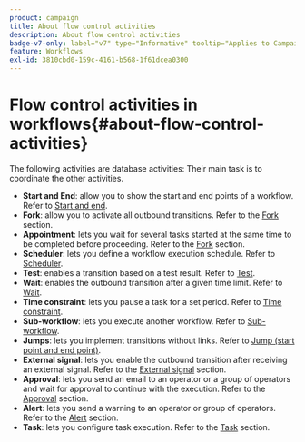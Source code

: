```yaml
---
product: campaign
title: About flow control activities
description: About flow control activities
badge-v7-only: label="v7" type="Informative" tooltip="Applies to Campaign Classic v7 only"
feature: Workflows
exl-id: 3810cbd0-159c-4161-b568-1f61dcea0300
---
```

# Flow control activities in workflows{#about-flow-control-activities}



The following activities are database activities: Their main task is to coordinate the other activities.

* **Start and End**: allow you to show the start and end points of a workflow. Refer to [Start and end](start-and-end.md).
* **Fork**: allow you to activate all outbound transitions. Refer to the [Fork](fork.md) section.
* **Appointment**: lets you wait for several tasks started at the same time to be completed before proceeding. Refer to the [Fork](fork.md) section.
* **Scheduler**: lets you define a workflow execution schedule. Refer to [Scheduler](scheduler.md).
* **Test**: enables a transition based on a test result. Refer to [Test](test.md).
* **Wait**: enables the outbound transition after a given time limit. Refer to [Wait](wait.md).
* **Time constraint**: lets you pause a task for a set period. Refer to [Time constraint](time-constraint.md).
* **Sub-workflow**: lets you execute another workflow. Refer to [Sub-workflow](sub-workflow.md).
* **Jumps**: lets you implement transitions without links. Refer to [Jump (start point and end point)](jump-start-point-and-end-point.md).
* **External signal**: lets you enable the outbound transition after receiving an external signal. Refer to the [External signal](external-signal.md) section.
* **Approval**: lets you send an email to an operator or a group of operators and wait for approval to continue with the execution. Refer to the [Approval](approval.md) section.
* **Alert**: lets you send a warning to an operator or group of operators. Refer to the [Alert](alert.md) section.
* **Task**: lets you configure task execution. Refer to the [Task](task.md) section.
